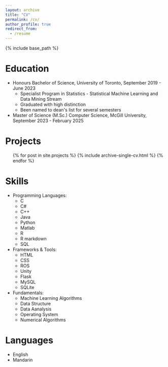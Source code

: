 ```yaml
---
layout: archive
title: "CV"
permalink: /cv/
author_profile: true
redirect_from:
  - /resume
---
```


{% include base_path %}

Education
======
* Honours Bachelor of Science, University of Toronto, September 2019 - June 2023
  * Specialist Program in Statistics - Statistical Machine Learning and Data Mining Stream
  * Graduated with high distinction
  * Been named to dean's list for several semesters
* Master of Science (M.Sc.) Computer Science, McGill University, September 2023 - February 2025


Projects
======
  <ul>{% for post in site.projects %}
    {% include archive-single-cv.html %}
  {% endfor %}</ul>

 
Skills
======
* Programming Languages:
  * C
  * C#
  * C++
  * Java
  * Python
  * Matlab
  * R
  * R markdown
  * SQL
* Frameworks & Tools:
  * HTML
  * CSS
  * ROS
  * Unity
  * Flask
  * MySQL
  * SQLite
* Fundamentals:
  * Machine Learning Algorithms
  * Data Structure
  * Data Aanalysis
  * Operating System
  * Numerical Algorithms

  
Languages
======
* English
* Mandarin

